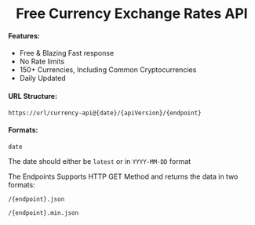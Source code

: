 <h1 align="center">Free Currency Exchange Rates API</h1> 

#### Features:
- Free & Blazing Fast response
- No Rate limits
- 150+ Currencies, Including Common Cryptocurrencies
- Daily Updated


#### URL Structure:

`https://url/currency-api@{date}/{apiVersion}/{endpoint}`

#### Formats:

`date`

The date should either be `latest` or in `YYYY-MM-DD` format <br>

The Endpoints Supports HTTP GET Method and returns the data in two formats:

`/{endpoint}.json`

`/{endpoint}.min.json`

